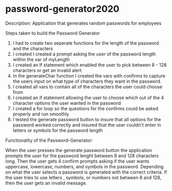 # password-generator2020
Description: Application that generates random passwords for employees

Steps taken to build the Password Generator

1. I had to create two seperate functions for the length of the password and the characters
2. I created I created a prompt asking the user of the password length within the var of myLength
3. I created an If statement which enabled the user to pick between 8 - 128 characters or get an invalid alert
4. In the generateChar function I created the vars with confirms to capture the users input on what type of characters they want in the     password.
5. I created all vars to contain all of the characters the user could choose from
6. I created an if statement allowing the user to choose which out of the 4 character options the user wanted in the password
7. I created a for loop so the questions for the confirms could be asked properly and run smoothly
8. I tested the generate password button to insure that all options for the password worked correctly and insured that the user couldn't
enter in letters or symbols for the password length

Functionality of the Password-Generator:

When the user presses the generate password button the application prompts the user for the password lenght between 8 and 128 characters long. Then the user gets 4 confirm prompts asking if the user wants uppercase, lowercase, numbers, and symbols in the password. 
Depending on what the user selects a password is generated with the correct criteria. If the user tries to use letters , symbols, or numbers
not between 8 and 128, then the user gets an invalid message.



